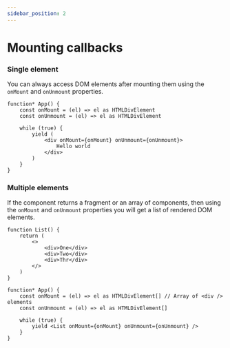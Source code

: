 ```yaml
---
sidebar_position: 2
---
```


# Mounting callbacks

### Single element

You can always access DOM elements after mounting them using the `onMount` and `onUnmount` properties.

```tsx
function* App() {
    const onMount = (el) => el as HTMLDivElement
    const onUnmount = (el) => el as HTMLDivElement

    while (true) {
        yield (
            <div onMount={onMount} onUnmount={onUnmount}>
                Hello world
            </div>
        )
    }
}
```

### Multiple elements

If the component returns a fragment or an array of components, then using the `onMount` and `onUnmount` properties you will get a list of rendered DOM elements.

```tsx
function List() {
    return (
        <>
            <div>One</div>
            <div>Two</div>
            <div>Thr</div>
        </>
    )
}

function* App() {
    const onMount = (el) => el as HTMLDivElement[] // Array of <div /> elements
    const onUnmount = (el) => el as HTMLDivElement[]

    while (true) {
        yield <List onMount={onMount} onUnmount={onUnmount} />
    }
}
```
